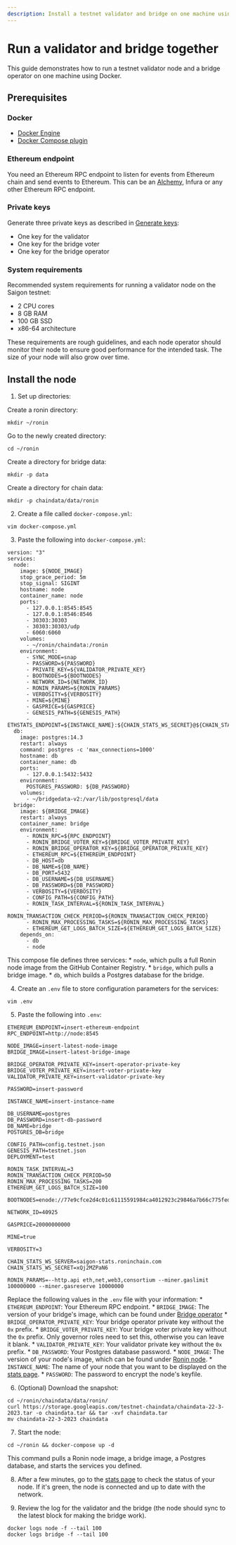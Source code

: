 ```yaml
---
description: Install a testnet validator and bridge on one machine using Docker.
---
```


# Run a validator and bridge together
This guide demonstrates how to run a testnet validator node and a bridge operator on one machine using Docker.

## Prerequisites
### Docker
* [Docker Engine](https://docs.docker.com/engine/install/)
* [Docker Compose plugin](https://docs.docker.com/compose/install/)

### Ethereum endpoint
You need an Ethereum RPC endpoint to listen for events from Ethereum chain and send events to Ethereum. This can be an [Alchemy](https://www.alchemy.com/overviews/private-rpc-endpoint), Infura or any other Ethereum RPC endpoint.

### Private keys
Generate three private keys as described in [Generate keys](./../generate-keys.md):
* One key for the validator
* One key for the bridge voter
* One key for the bridge operator

### System requirements
Recommended system requirements for running a validator node on the Saigon testnet:
* 2 CPU cores
* 8 GB RAM
* 100 GB SSD
* x86-64 architecture

These requirements are rough guidelines, and each node operator
should monitor their node to ensure good performance for the intended task.
The size of your node will also grow over time.

## Install the node
1. Set up directories:

  Create a ronin directory:
  ```
  mkdir ~/ronin
  ```

  Go to the newly created directory:
  ```
  cd ~/ronin
  ```

  Create a directory for bridge data:
  ```
  mkdir -p data
  ```

  Create a directory for chain data:
  ```
  mkdir -p chaindata/data/ronin
  ```

2. Create a file called `docker-compose.yml`:

  ```
  vim docker-compose.yml
  ```

3. Paste the following into `docker-compose.yml`:

  ```
  version: "3"
  services:
    node:
      image: ${NODE_IMAGE}
      stop_grace_period: 5m
      stop_signal: SIGINT
      hostname: node
      container_name: node
      ports:
        - 127.0.0.1:8545:8545
        - 127.0.0.1:8546:8546
        - 30303:30303
        - 30303:30303/udp
        - 6060:6060
      volumes:
        - ~/ronin/chaindata:/ronin
      environment:
        - SYNC_MODE=snap
        - PASSWORD=${PASSWORD}
        - PRIVATE_KEY=${VALIDATOR_PRIVATE_KEY}
        - BOOTNODES=${BOOTNODES}
        - NETWORK_ID=${NETWORK_ID}
        - RONIN_PARAMS=${RONIN_PARAMS}
        - VERBOSITY=${VERBOSITY}
        - MINE=${MINE}
        - GASPRICE=${GASPRICE}
        - GENESIS_PATH=${GENESIS_PATH}
        - ETHSTATS_ENDPOINT=${INSTANCE_NAME}:${CHAIN_STATS_WS_SECRET}@${CHAIN_STATS_WS_SERVER}:443
    db:
      image: postgres:14.3
      restart: always
      command: postgres -c 'max_connections=1000'
      hostname: db
      container_name: db
      ports:
        - 127.0.0.1:5432:5432
      environment:
        POSTGRES_PASSWORD: ${DB_PASSWORD}
      volumes:
        - ~/bridgedata-v2:/var/lib/postgresql/data
    bridge:
      image: ${BRIDGE_IMAGE}
      restart: always
      container_name: bridge
      environment:
        - RONIN_RPC=${RPC_ENDPOINT}
        - RONIN_BRIDGE_VOTER_KEY=${BRIDGE_VOTER_PRIVATE_KEY}
        - RONIN_BRIDGE_OPERATOR_KEY=${BRIDGE_OPERATOR_PRIVATE_KEY}
        - ETHEREUM_RPC=${ETHEREUM_ENDPOINT}
        - DB_HOST=db
        - DB_NAME=${DB_NAME}
        - DB_PORT=5432
        - DB_USERNAME=${DB_USERNAME}
        - DB_PASSWORD=${DB_PASSWORD}
        - VERBOSITY=${VERBOSITY}
        - CONFIG_PATH=${CONFIG_PATH}
        - RONIN_TASK_INTERVAL=${RONIN_TASK_INTERVAL}
        - RONIN_TRANSACTION_CHECK_PERIOD=${RONIN_TRANSACTION_CHECK_PERIOD}
        - RONIN_MAX_PROCESSING_TASKS=${RONIN_MAX_PROCESSING_TASKS}
        - ETHEREUM_GET_LOGS_BATCH_SIZE=${ETHEREUM_GET_LOGS_BATCH_SIZE}
      depends_on:
        - db
        - node
  ```

  This compose file defines three services:
     * `node`, which pulls a full Ronin node image from the GitHub Container Registry.
     * `bridge`, which pulls a bridge image.
     * `db`, which builds a Postgres database for the bridge.

4. Create an `.env` file to store configuration parameters for the services:

  ```
  vim .env
  ```

5. Paste the following into `.env`:

  ```
  ETHEREUM_ENDPOINT=insert-ethereum-endpoint
  RPC_ENDPOINT=http://node:8545

  NODE_IMAGE=insert-latest-node-image
  BRIDGE_IMAGE=insert-latest-bridge-image

  BRIDGE_OPERATOR_PRIVATE_KEY=insert-operator-private-key
  BRIDGE_VOTER_PRIVATE_KEY=insert-voter-private-key
  VALIDATOR_PRIVATE_KEY=insert-validator-private-key

  PASSWORD=insert-password

  INSTANCE_NAME=insert-instance-name

  DB_USERNAME=postgres
  DB_PASSWORD=insert-db-password
  DB_NAME=bridge
  POSTGRES_DB=bridge

  CONFIG_PATH=config.testnet.json
  GENESIS_PATH=testnet.json
  DEPLOYMENT=test

  RONIN_TASK_INTERVAL=3
  RONIN_TRANSACTION_CHECK_PERIOD=50
  RONIN_MAX_PROCESSING_TASKS=200
  ETHEREUM_GET_LOGS_BATCH_SIZE=100

  BOOTNODES=enode://77e9cfce2d4c01c61115591984ca4012923c29846a7b66c775fed0cc8fe5f41b304a71e3e9433e067ea7ef86701c13992fefacf9e223786c62c530a7110e8142@35.224.85.190:30303
  
  NETWORK_ID=40925

  GASPRICE=20000000000
  
  MINE=true
  
  VERBOSITY=3

  CHAIN_STATS_WS_SERVER=saigon-stats.roninchain.com
  CHAIN_STATS_WS_SECRET=xQj2MZPaN6

  RONIN_PARAMS=--http.api eth,net,web3,consortium --miner.gaslimit 100000000 --miner.gasreserve 10000000
  ```

  Replace the following values in the `.env` file with your information:
     * `ETHEREUM_ENDPOINT`: Your Ethereum RPC endpoint.
     * `BRIDGE_IMAGE`: The version of your bridge's image, which can be found under [Bridge operator](./../latest.md#bridge-operator)
     * `BRIDGE_OPERATOR_PRIVATE_KEY`: Your bridge operator private key without the `0x` prefix.
     * `BRIDGE_VOTER_PRIVATE_KEY`: Your bridge voter private key without the `0x` prefix. Only governor roles need to set this, otherwise you can leave it blank. 
     * `VALIDATOR_PRIVATE_KEY`: Your validator private key without the `0x` prefix.
     * `DB_PASSWORD`: Your Postgres database password.
     * `NODE_IMAGE`: The version of your node's image, which can be found under [Ronin node](./../latest.md#ronin-node).
     * `INSTANCE_NAME`: The name of your node that you want to be displayed on the [stats page](https://saigon-stats.roninchain.com/).
     * `PASSWORD`: The password to encrypt the node's keyfile.

6. (Optional) Download the snapshot:

  ```
  cd ~/ronin/chaindata/data/ronin/
  curl https://storage.googleapis.com/testnet-chaindata/chaindata-22-3-2023.tar -o chaindata.tar && tar -xvf chaindata.tar
  mv chaindata-22-3-2023 chaindata
  ```

7. Start the node:

  ```
  cd ~/ronin && docker-compose up -d
  ```
  
  This command pulls a Ronin node image, a bridge image, a Postgres database, and starts the services you defined.

8. After a few minutes, go to the [stats page](https://saigon-stats.roninchain.com/) to check the status of your node. If it's green, the node is connected and up to date with the network.

2. Review the log for the validator and the bridge (the node should sync to the latest block for making the bridge work).

  ```
  docker logs node -f --tail 100
  docker logs bridge -f --tail 100
  ```
